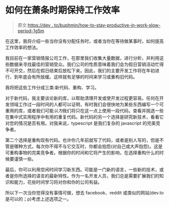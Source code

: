 # 如何在萧条时期保持工作效率

> 原文:[https://dev . to/buphmin/how-to-stay-productive-in-work-slow-period-1g5m](https://dev.to/buphmin/how-to-stay-productive-at-work-during-slow-periods-1g5m)

在这里，我将介绍一些当你没有分配任务时，或者当你在等待做某事时，如何提高工作效率的想法。

我目前在一家营销情报公司工作，在那里我们收集大量数据，进行分析，并利用这些数据来寻找最佳的营销受众。我们公司的性质意味着我们会为假日营销活动忙得不可开交，然后在假日结束后放松下来。因此，我们的主要开发工作将在年初进行，到年底会有所放缓。这样就有足够的时间来学习或重构旧代码。

我将把这些工作分成三类:新代码、重构、学习。

对于新代码，我主要谈论新的库，以帮助清理开发或使开发过程更容易。任何在开发领域工作过一段时间的人都可以证明，有时我们会很快地为某些东西编写一个可重用的库，或者我们可能*认为*我们将只在这一点上使用一段代码。查看并挑选一些在集中式实用程序中有用的重复代码。新代码的另一个选择是研究新技术，看看它对您的情况是否有用。对我来说，typescript 是我们复杂的 javascript 的完美竞争者。

第二个选择是重构现有代码。也许你几年前就写了代码，或者是别人写的，但是不管是哪种方式，每次你不得不与它交互时，你都会抱怨(对自己或大声抱怨)。这是可重构事物的完美竞争者。根据你的时间和它将产生的影响，在选择重构什么的时候要谨慎一些。

最后，你可以利用空闲时间学习新东西。可能是一门新的语言，一些新的技术，或者是你所选择的语言的最新特性。作为一名开发人员，我们总是需要扩展我们的知识和能力，花些时间学习将对你和你的公司有益。

所以下一次当你觉得没有事情可做，想去 facebook、reddit 或类似的网站(dev.to 是可以的；p)考虑上述选项之一。